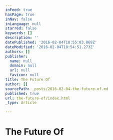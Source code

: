 ```yaml
---
inFeed: true
hasPage: true
inNav: false
inLanguage: null
starred: false
keywords: []
description: ''
datePublished: '2016-02-04T18:55:03.869Z'
dateModified: '2016-02-04T18:54:51.273Z'
authors: []
publisher:
  name: null
  domain: null
  url: null
  favicon: null
title: The Future Of
author: []
sourcePath: _posts/2016-02-04-the-future-of.md
published: true
url: the-future-of/index.html
_type: Article

---
```

# The Future Of
